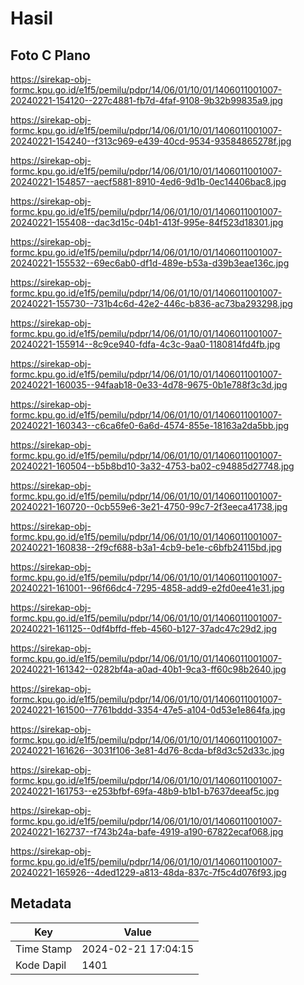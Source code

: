 # Hasil

## Foto C Plano

https://sirekap-obj-formc.kpu.go.id/e1f5/pemilu/pdpr/14/06/01/10/01/1406011001007-20240221-154120--227c4881-fb7d-4faf-9108-9b32b99835a9.jpg

https://sirekap-obj-formc.kpu.go.id/e1f5/pemilu/pdpr/14/06/01/10/01/1406011001007-20240221-154240--f313c969-e439-40cd-9534-93584865278f.jpg

https://sirekap-obj-formc.kpu.go.id/e1f5/pemilu/pdpr/14/06/01/10/01/1406011001007-20240221-154857--aecf5881-8910-4ed6-9d1b-0ec14406bac8.jpg

https://sirekap-obj-formc.kpu.go.id/e1f5/pemilu/pdpr/14/06/01/10/01/1406011001007-20240221-155408--dac3d15c-04b1-413f-995e-84f523d18301.jpg

https://sirekap-obj-formc.kpu.go.id/e1f5/pemilu/pdpr/14/06/01/10/01/1406011001007-20240221-155532--69ec6ab0-df1d-489e-b53a-d39b3eae136c.jpg

https://sirekap-obj-formc.kpu.go.id/e1f5/pemilu/pdpr/14/06/01/10/01/1406011001007-20240221-155730--731b4c6d-42e2-446c-b836-ac73ba293298.jpg

https://sirekap-obj-formc.kpu.go.id/e1f5/pemilu/pdpr/14/06/01/10/01/1406011001007-20240221-155914--8c9ce940-fdfa-4c3c-9aa0-1180814fd4fb.jpg

https://sirekap-obj-formc.kpu.go.id/e1f5/pemilu/pdpr/14/06/01/10/01/1406011001007-20240221-160035--94faab18-0e33-4d78-9675-0b1e788f3c3d.jpg

https://sirekap-obj-formc.kpu.go.id/e1f5/pemilu/pdpr/14/06/01/10/01/1406011001007-20240221-160343--c6ca6fe0-6a6d-4574-855e-18163a2da5bb.jpg

https://sirekap-obj-formc.kpu.go.id/e1f5/pemilu/pdpr/14/06/01/10/01/1406011001007-20240221-160504--b5b8bd10-3a32-4753-ba02-c94885d27748.jpg

https://sirekap-obj-formc.kpu.go.id/e1f5/pemilu/pdpr/14/06/01/10/01/1406011001007-20240221-160720--0cb559e6-3e21-4750-99c7-2f3eeca41738.jpg

https://sirekap-obj-formc.kpu.go.id/e1f5/pemilu/pdpr/14/06/01/10/01/1406011001007-20240221-160838--2f9cf688-b3a1-4cb9-be1e-c6bfb24115bd.jpg

https://sirekap-obj-formc.kpu.go.id/e1f5/pemilu/pdpr/14/06/01/10/01/1406011001007-20240221-161001--96f66dc4-7295-4858-add9-e2fd0ee41e31.jpg

https://sirekap-obj-formc.kpu.go.id/e1f5/pemilu/pdpr/14/06/01/10/01/1406011001007-20240221-161125--0df4bffd-ffeb-4560-b127-37adc47c29d2.jpg

https://sirekap-obj-formc.kpu.go.id/e1f5/pemilu/pdpr/14/06/01/10/01/1406011001007-20240221-161342--0282bf4a-a0ad-40b1-9ca3-ff60c98b2640.jpg

https://sirekap-obj-formc.kpu.go.id/e1f5/pemilu/pdpr/14/06/01/10/01/1406011001007-20240221-161500--7761bddd-3354-47e5-a104-0d53e1e864fa.jpg

https://sirekap-obj-formc.kpu.go.id/e1f5/pemilu/pdpr/14/06/01/10/01/1406011001007-20240221-161626--3031f106-3e81-4d76-8cda-bf8d3c52d33c.jpg

https://sirekap-obj-formc.kpu.go.id/e1f5/pemilu/pdpr/14/06/01/10/01/1406011001007-20240221-161753--e253bfbf-69fa-48b9-b1b1-b7637deeaf5c.jpg

https://sirekap-obj-formc.kpu.go.id/e1f5/pemilu/pdpr/14/06/01/10/01/1406011001007-20240221-162737--f743b24a-bafe-4919-a190-67822ecaf068.jpg

https://sirekap-obj-formc.kpu.go.id/e1f5/pemilu/pdpr/14/06/01/10/01/1406011001007-20240221-165926--4ded1229-a813-48da-837c-7f5c4d076f93.jpg


## Metadata

| Key        | Value               |
| ---------- | ------------------- |
| Time Stamp | 2024-02-21 17:04:15 |
| Kode Dapil | 1401                |



